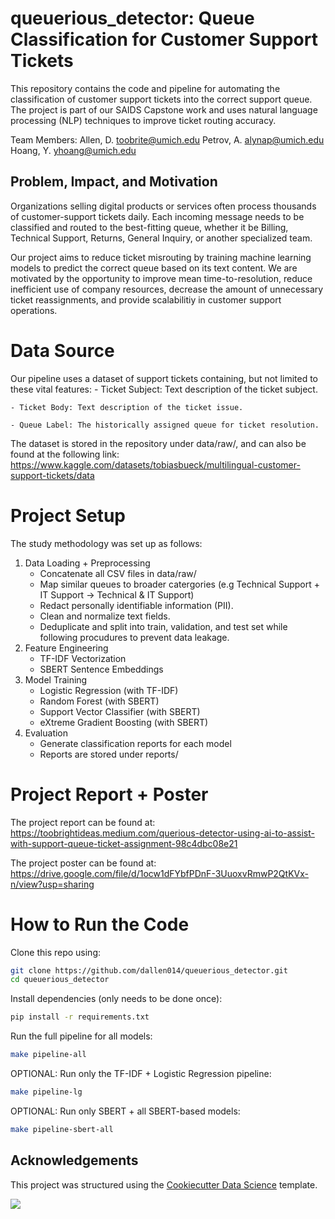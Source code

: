 # queuerious_detector: Queue Classification for Customer Support Tickets

This repository contains the code and pipeline for automating the classification of customer support tickets into the correct support queue. The project is part of our SAIDS Capstone work and uses natural language processing (NLP) techniques to improve ticket routing accuracy. 

Team Members: 
Allen, D.      toobrite@umich.edu
Petrov, A.     alynap@umich.edu
Hoang, Y.      yhoang@umich.edu

## Problem, Impact, and Motivation
Organizations selling digital products or services often process thousands of customer-support tickets daily. Each incoming message needs to be classified and routed to the best-fitting queue, whether it be Billing, Technical Support, Returns, General Inquiry, or another specialized team. 

Our project aims to reduce ticket misrouting by training machine learning models to predict the correct queue based on its text content. We are motivated by the opportunity to improve mean time-to-resolution, reduce inefficient use of company resources, decrease the amount of unnecessary ticket reassignments, and provide scalabilitiy in customer support operations. 

# Data Source
Our pipeline uses a dataset of support tickets containing, but not limited to these vital features:
    - Ticket Subject: Text description of the ticket subject.

    - Ticket Body: Text description of the ticket issue.

    - Queue Label: The historically assigned queue for ticket resolution.

The dataset is stored in the repository under data/raw/, and can also be found at the following link: https://www.kaggle.com/datasets/tobiasbueck/multilingual-customer-support-tickets/data

# Project Setup
The study methodology was set up as follows: 
1. Data Loading + Preprocessing
    - Concatenate all CSV files in data/raw/
    - Map similar queues to broader catergories (e.g Technical Support + IT Support → Technical & IT Support)
    - Redact personally identifiable information (PII).
    - Clean and normalize text fields.
    - Deduplicate and split into train, validation, and test set while following    procudures to prevent data leakage.
2. Feature Engineering
    - TF-IDF Vectorization
    - SBERT Sentence Embeddings
3. Model Training
    - Logistic Regression (with TF-IDF)
    - Random Forest (with SBERT)
    - Support Vector Classifier (with SBERT)
    - eXtreme Gradient Boosting (with SBERT)
4. Evaluation
    - Generate classification reports for each model
    - Reports are stored under reports/

# Project Report + Poster
The project report can be found at: https://toobrightideas.medium.com/querious-detector-using-ai-to-assist-with-support-queue-ticket-assignment-98c4dbc08e21

The project poster can be found at: https://drive.google.com/file/d/1ocw1dFYbfPDnF-3UuoxvRmwP2QtKVx-n/view?usp=sharing

# How to Run the Code
Clone this repo using:
```bash
git clone https://github.com/dallen014/queuerious_detector.git
cd queuerious_detector
```

Install dependencies (only needs to be done once):
```bash
pip install -r requirements.txt
```

Run the full pipeline for all models:
```bash
make pipeline-all
```

OPTIONAL: Run only the TF-IDF + Logistic Regression pipeline:
```bash
make pipeline-lg
```

OPTIONAL: Run only SBERT + all SBERT-based models:
```bash
make pipeline-sbert-all
```


## Acknowledgements

This project was structured using the [Cookiecutter Data Science](https://cookiecutter-data-science.drivendata.org/) template.

<a target="_blank" href="https://cookiecutter-data-science.drivendata.org/">
    <img src="https://img.shields.io/badge/CCDS-Project%20template-328F97?logo=cookiecutter" />
</a>